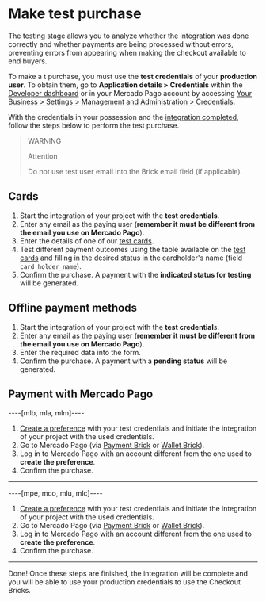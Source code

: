 # Make test purchase

The testing stage allows you to analyze whether the integration was done correctly and whether payments are being processed without errors, preventing errors from appearing when making the checkout available to end buyers.

To make a t purchase, you must use the **test credentials** of your **production user**. To obtain them, go to **Application details > Credentials** within the [Developer dashboard](/developers/panel/app) or in your Mercado Pago account by accessing [Your Business > Settings > Management and Administration > Credentials](https://www.mercadopago[FAKER][URL][DOMAIN]/settings/account/credentials).

With the credentials in your possession and the [integration completed](/developers/en/docs/checkout-bricks/common-initialization), follow the steps below to perform the test purchase.

> WARNING
>
> Attention
>
> Do not use test user email into the Brick email field (if applicable).

## Cards

1. Start the integration of your project with the **test credentials**.
2. Enter any email as the paying user (**remember it must be different from the email you use on Mercado Pago**).
3. Enter the details of one of our [test cards](/developers/en/guides/additional-content/your-integrations/test-cards).
4. Test different payment outcomes using the table available on the [test cards](/developers/en/guides/additional-content/your-integrations/test-cards) and filling in the desired status in the cardholder's name (field `card_holder_name`).
5. Confirm the purchase. A payment with the **indicated status for testing** will be generated.

## Offline payment methods

1. Start the integration of your project with the **test credential**s.
2. Enter any email as the paying user (**remember it must be different from the email you use on Mercado Pago**).
3. Enter the required data into the form.
4. Confirm the purchase. A payment with a **pending status** will be generated.

## Payment with Mercado Pago

----[mlb, mla, mlm]----

1. [Create a preference](/developers/en/reference/preferences/_checkout_preferences/post) with your test credentials and initiate the integration of your project with the used credentials.
2. Go to Mercado Pago (via [Payment Brick](/developers/en/docs/checkout-bricks/payment-brick/payment-submission/wallet-credits) or [Wallet Brick](/developers/en/docs/checkout-bricks/wallet-brick/default-rendering)).
3. Log in to Mercado Pago with an account different from the one used to **create the preference**.
4. Confirm the purchase.

------------
----[mpe, mco, mlu, mlc]----

1. [Create a preference](/developers/en/reference/preferences/_checkout_preferences/post) with your test credentials and initiate the integration of your project with the used credentials.
2. Go to Mercado Pago (via [Payment Brick](/developers/en/docs/checkout-bricks/payment-brick/payment-submission/wallet) or [Wallet Brick](/developers/en/docs/checkout-bricks/wallet-brick/default-rendering)).
3. Log in to Mercado Pago with an account different from the one used to **create the preference**.
4. Confirm the purchase.

------------

Done! Once these steps are finished, the integration will be complete and you will be able to use your production credentials to use the Checkout Bricks.